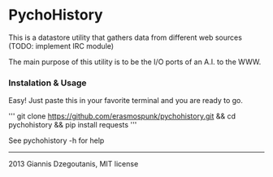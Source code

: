 # PychoHistory ###############################################################

This is a datastore utility that gathers data from different web sources (TODO: implement IRC module)

The main purpose of this utility is to be the I/O ports of an A.I. to the WWW.

### Instalation & Usage ######################################################

Easy! Just paste this in your favorite terminal and you are ready to go.

'''
git clone https://github.com/erasmospunk/pychohistory.git && cd pychohistory && pip install requests
'''

See pychohistory -h for help


***

2013 Giannis Dzegoutanis, MIT license